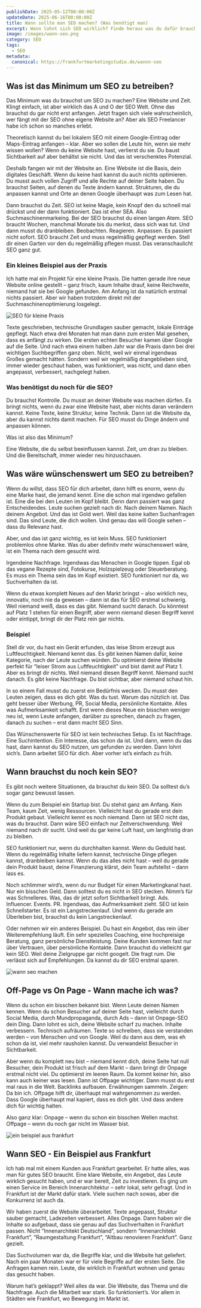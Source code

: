 ```yaml
---
publishDate: 2025-05-12T00:00:00Z
updateDate: 2025-06-16T00:00:00Z
title: Wann sollte man SEO machen? (Was benötigt man)
excerpt: Wann lohnt sich SEO wirklich? Finde heraus was du dafür brauchst und starte mit klarer Richtung statt planloser Optimierung.
image: /images/wann-seo.png
category: SEO
tags:
  - SEO
metadata:
  canonical: https://frankfurtmarketingstudio.de/wannn-seo
---
```


## Was ist das Minimum um SEO zu betreiben?

Das Minimum was du brauchst um SEO zu machen? Eine Website und Zeit. Klingt einfach, ist aber wirklich das A und O der SEO Welt. Ohne das brauchst du gar nicht erst anfangen. Jetzt fragen sich viele wahrscheinlich, wer fängt mit der SEO ohne eigene Website an? Aber als SEO Freelancer habe ich schon so manches erlebt. 

Theoretisch kannst du bei lokalem SEO mit einem Google-Eintrag oder Maps-Eintrag anfangen – klar. Aber wo sollen die Leute hin, wenn sie mehr wissen wollen? Wenn du keine Website hast, verlierst du sie. Du baust Sichtbarkeit auf aber behältst sie nicht. Und das ist verschenktes Potenzial.

Deshalb fangen wir mit der Website an. Eine Website ist die Basis, dein digitales Geschäft. Wenn du keine hast kannst du auch nichts optimieren. Du musst auch vollen Zugriff und alle Rechte auf deiner Seite haben. Du brauchst Seiten, auf denen du Texte ändern kannst. Strukturen, die du anpassen kannst und Orte an denen Google überhaupt was zum Lesen hat. 

Dann brauchst du Zeit. SEO ist keine Magie, kein Knopf den du schnell mal drückst und der dann funktioniert. Das ist eher SEA. Also Suchmaschinenmarkeing. Bei der SEO brauchst du einen langen Atem. SEO braucht Wochen, manchmal Monate bis du merkst, dass sich was tut. Und dann musst du dranbleiben. Beobachten. Reagieren. Anpassen. Es passiert nicht sofort. SEO braucht Zeit und muss regelmäßig gepflegt werden. Stell dir einen Garten vor den du regelmäßig pflegen musst. Das veranschaulicht SEO ganz gut. 

### Ein kleines Beispiel aus der Praxis

Ich hatte mal ein Projekt für eine kleine Praxis. Die hatten gerade ihre neue Website online gestellt – ganz frisch, kaum Inhalte drauf, keine Reichweite, niemand hat sie bei Google gefunden. Am Anfang ist da natürlich erstmal nichts passiert. Aber wir haben trotzdem direkt mit der Suchmaschinenoptimierung losgelegt. 

![SEO für kleine Praxis](/images/wann-seo-fallbeispiel.png)


Texte geschrieben, technische Grundlagen sauber gemacht, lokale Einträge gepflegt. Nach etwa drei Monaten hat man dann zum ersten Mal gesehen, dass es anfängt zu wirken. Die ersten echten Besucher kamen über Google auf die Seite. Und nach etwa einem halben Jahr war die Praxis dann bei drei wichtigen Suchbegriffen ganz oben. Nicht, weil wir einmal irgendwas Großes gemacht hätten. Sondern weil wir regelmäßig drangeblieben sind, immer wieder geschaut haben, was funktioniert, was nicht, und dann eben angepasst, verbessert, nachgelegt haben.

### Was benötigst du noch für die SEO?

Du brauchst Kontrolle. Du musst an deiner Website was machen dürfen. Es bringt nichts, wenn du zwar eine Website hast, aber nichts daran verändern kannst. Keine Texte, keine Struktur, keine Technik. Dann ist die Website da, aber du kannst nichts damit machen. Für SEO musst du Dinge ändern und anpassen können.

Was ist also das Minimum?

Eine Website, die du selbst beeinflussen kannst.
Zeit, um dran zu bleiben.
Und die Bereitschaft, immer wieder neu hinzuschauen.

## Was wäre wünschenswert um SEO zu betreiben?

Wenn du willst, dass SEO für dich arbeitet, dann hilft es enorm, wenn du eine Marke hast, die jemand kennt. Eine die schon mal irgendwo gefallen ist. Eine die bei den Leuten im Kopf bleibt. Denn dann passiert was ganz Entscheidendes. Leute suchen gezielt nach dir. Nach deinem Namen. Nach deinem Angebot. Und das ist Gold wert. Weil das keine kalten Suchanfragen sind. Das sind Leute, die dich wollen. Und genau das will Google sehen – dass du Relevanz hast.

Aber, und das ist ganz wichtig, es ist kein Muss. SEO funktioniert problemlos ohne Marke. Was du aber definitv mehr wünschenswert wäre, ist ein Thema nach dem gesucht wird.

Irgendeine Nachfrage. Irgendwas das Menschen in Google tippen. Egal ob das vegane Rezepte sind, Fotokurse, Holzspielzeug oder Steuerberatung. Es muss ein Thema sein das im Kopf existiert. SEO funktioniert nur da, wo Suchverhalten da ist.

Wenn du etwas komplett Neues auf den Markt bringst – also wirklich neu, innovativ, noch nie da gewesen – dann ist das für SEO erstmal schwierig. Weil niemand weiß, dass es das gibt. Niemand sucht danach. Du könntest auf Platz 1 stehen für einen Begriff, aber wenn niemand diesen Begriff kennt oder eintippt, bringt dir der Platz rein gar nichts.

### Beispiel

Stell dir vor, du hast ein Gerät erfunden, das leise Strom erzeugt aus Luftfeuchtigkeit. Niemand kennt das. Es gibt keinen Namen dafür, keine Kategorie, nach der Leute suchen würden. Du optimierst deine Website perfekt für “leiser Strom aus Luftfeuchtigkeit” und bist damit auf Platz 1. Aber es bringt dir nichts. Weil niemand diesen Begriff kennt. Niemand sucht danach. Es gibt keine Nachfrage. Du bist sichtbar, aber niemand schaut hin.

In so einem Fall musst du zuerst ein Bedürfnis wecken. Du musst den Leuten zeigen, dass es dich gibt. Was du tust. Warum das nützlich ist. Das geht besser über Werbung, PR, Social Media, persönliche Kontakte. Alles was Aufmerksamkeit schafft. Erst wenn dieses Neue ein bisschen weniger neu ist, wenn Leute anfangen, darüber zu sprechen, danach zu fragen, danach zu suchen – erst dann macht SEO Sinn.

Das Wünschenswerte für SEO ist kein technisches Setup. Es ist Nachfrage. Eine Suchintention. Ein Interesse, das schon da ist. Und dann, wenn du das hast, dann kannst du SEO nutzen, um gefunden zu werden. Dann lohnt sich’s. Dann arbeitet SEO für dich. Aber vorher ist’s einfach zu früh.

## Wann brauchst du noch kein SEO?

Es gibt noch weitere Situationen, da brauchst du kein SEO. Da solltest du’s sogar ganz bewusst lassen.

Wenn du zum Beispiel ein Startup bist. Du stehst ganz am Anfang. Kein Team, kaum Zeit, wenig Ressourcen. Vielleicht hast du gerade erst dein Produkt gebaut. Vielleicht kennt es noch niemand. Dann ist SEO nicht das, was du brauchst. Dann wäre SEO einfach nur Zeitverschwendung. Weil niemand nach dir sucht. Und weil du gar keine Luft hast, um langfristig dran zu bleiben.

SEO funktioniert nur, wenn du durchhalten kannst. Wenn du Geduld hast. Wenn du regelmäßig Inhalte liefern kannst, technische Dinge pflegen kannst, dranbleiben kannst. Wenn du das alles nicht hast – weil du gerade dein Produkt baust, deine Finanzierung klärst, dein Team aufstellst – dann lass es.

Noch schlimmer wird’s, wenn du nur Budget für einen Marketingkanal hast. Nur ein bisschen Geld. Dann solltest du es nicht in SEO stecken. Nimm’s für was Schnelleres. Was, das dir jetzt sofort Sichtbarkeit bringt. Ads. Influencer. Events. PR. Irgendwas, das Aufmerksamkeit zieht. SEO ist kein Schnellstarter. Es ist ein Langstreckenlauf. Und wenn du gerade am Überleben bist, brauchst du kein Langstreckenlauf.

Oder nehmen wir ein anderes Beispiel. Du hast ein Angebot, das rein über Weiterempfehlung läuft. Ein sehr spezielles Coaching, eine hochpreisige Beratung, ganz persönliche Dienstleistung. Deine Kunden kommen fast nur über Vertrauen, über persönliche Kontakte. Dann brauchst du vielleicht gar kein SEO. Weil deine Zielgruppe gar nicht googelt. Die fragt rum. Die verlässt sich auf Empfehlungen. Da kannst du dir SEO erstmal sparen.

<img src="/images/wann-seo-infografik.png" alt="wann seo machen">

## Off-Page vs On Page - Wann mache ich was?

Wenn du schon ein bisschen bekannt bist. Wenn Leute deinen Namen kennen. Wenn du schon Besucher auf deiner Seite hast, vielleicht durch Social Media, durch Mundpropaganda, durch Ads – dann ist Onpage-SEO dein Ding. Dann lohnt es sich, deine Website scharf zu machen. Inhalte verbessern. Technisch aufräumen. Texte so schreiben, dass sie verstanden werden – von Menschen und von Google. Weil du dann aus dem, was eh schon da ist, viel mehr rausholen kannst. Du verwandelst Besucher in Sichtbarkeit.

Aber wenn du komplett neu bist – niemand kennt dich, deine Seite hat null Besucher, dein Produkt ist frisch auf dem Markt – dann bringt dir Onpage erstmal nicht viel. Du optimierst im leeren Raum. Da kommt keiner hin, also kann auch keiner was lesen. Dann ist Offpage wichtiger. Dann musst du erst mal raus in die Welt. Backlinks aufbauen. Erwähnungen sammeln. Zeigen: Da bin ich. Offpage hilft dir, überhaupt mal wahrgenommen zu werden. Dass Google überhaupt mal kapiert, dass es dich gibt. Und dass andere dich für wichtig halten.

Also ganz klar:
Onpage – wenn du schon ein bisschen Wellen machst.
Offpage – wenn du noch gar nicht im Wasser bist.

<img src="/images/beispiel-aus-frankfurt.png" alt="ein beispiel aus frankfurt">

## Wann SEO - Ein Beispiel aus Frankfurt

Ich hab mal mit einem Kunden aus Frankfurt gearbeitet. Er hatte alles, was man für gutes SEO braucht. Eine klare Website, ein Angebot, das Leute wirklich gesucht haben, und er war bereit, Zeit zu investieren. Es ging um einen Service im Bereich Innenarchitektur – sehr lokal, sehr gefragt. Und in Frankfurt ist der Markt dafür stark. Viele suchen nach sowas, aber die Konkurrenz ist auch da.

Wir haben zuerst die Website überarbeitet. Texte angepasst, Struktur sauber gemacht, Ladezeiten verbessert. Alles Onpage. Dann haben wir die Inhalte so aufgebaut, dass sie genau auf das Suchverhalten in Frankfurt passen. Nicht “Innenarchitekt Deutschland”, sondern “Innenarchitekt Frankfurt”, “Raumgestaltung Frankfurt”, “Altbau renovieren Frankfurt”. Ganz gezielt.

Das Suchvolumen war da, die Begriffe klar, und die Website hat geliefert. Nach ein paar Monaten war er für viele Begriffe auf der ersten Seite. Die Anfragen kamen rein. Leute, die wirklich in Frankfurt wohnen und genau das gesucht haben.

Warum hat’s geklappt? Weil alles da war. Die Website, das Thema und die Nachfrage. Auch die Mitarbeit war stark. So funktioniert’s. Vor allem in Städten wie Frankfurt, wo Bewegung im Markt ist.